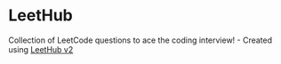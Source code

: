 # LeetHub
Collection of LeetCode questions to ace the coding interview! - Created using [LeetHub v2](https://github.com/arunbhardwaj/LeetHub-2.0)
